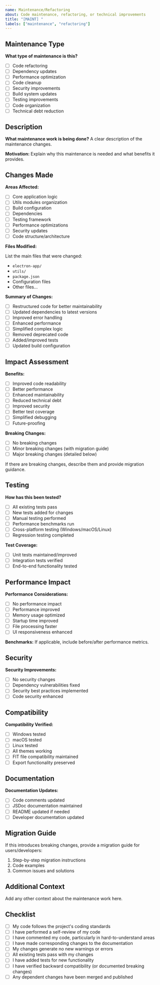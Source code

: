 ```yaml
---
name: Maintenance/Refactoring
about: Code maintenance, refactoring, or technical improvements
title: "[MAINT] "
labels: ["maintenance", "refactoring"]
---
```


## Maintenance Type

**What type of maintenance is this?**

-   [ ] Code refactoring
-   [ ] Dependency updates
-   [ ] Performance optimization
-   [ ] Code cleanup
-   [ ] Security improvements
-   [ ] Build system updates
-   [ ] Testing improvements
-   [ ] Code organization
-   [ ] Technical debt reduction

## Description

**What maintenance work is being done?**
A clear description of the maintenance changes.

**Motivation:**
Explain why this maintenance is needed and what benefits it provides.

## Changes Made

**Areas Affected:**

-   [ ] Core application logic
-   [ ] Utils modules organization
-   [ ] Build configuration
-   [ ] Dependencies
-   [ ] Testing framework
-   [ ] Performance optimizations
-   [ ] Security updates
-   [ ] Code structure/architecture

**Files Modified:**

List the main files that were changed:

-   `electron-app/`
-   `utils/`
-   `package.json`
-   Configuration files
-   Other files...

**Summary of Changes:**

-   [ ] Restructured code for better maintainability
-   [ ] Updated dependencies to latest versions
-   [ ] Improved error handling
-   [ ] Enhanced performance
-   [ ] Simplified complex logic
-   [ ] Removed deprecated code
-   [ ] Added/improved tests
-   [ ] Updated build configuration

## Impact Assessment

**Benefits:**

-   [ ] Improved code readability
-   [ ] Better performance
-   [ ] Enhanced maintainability
-   [ ] Reduced technical debt
-   [ ] Improved security
-   [ ] Better test coverage
-   [ ] Simplified debugging
-   [ ] Future-proofing

**Breaking Changes:**

-   [ ] No breaking changes
-   [ ] Minor breaking changes (with migration guide)
-   [ ] Major breaking changes (detailed below)

If there are breaking changes, describe them and provide migration guidance.

## Testing

**How has this been tested?**

-   [ ] All existing tests pass
-   [ ] New tests added for changes
-   [ ] Manual testing performed
-   [ ] Performance benchmarks run
-   [ ] Cross-platform testing (Windows/macOS/Linux)
-   [ ] Regression testing completed

**Test Coverage:**

-   [ ] Unit tests maintained/improved
-   [ ] Integration tests verified
-   [ ] End-to-end functionality tested

## Performance Impact

**Performance Considerations:**

-   [ ] No performance impact
-   [ ] Performance improved
-   [ ] Memory usage optimized
-   [ ] Startup time improved
-   [ ] File processing faster
-   [ ] UI responsiveness enhanced

**Benchmarks:**
If applicable, include before/after performance metrics.

## Security

**Security Improvements:**

-   [ ] No security changes
-   [ ] Dependency vulnerabilities fixed
-   [ ] Security best practices implemented
-   [ ] Code security enhanced

## Compatibility

**Compatibility Verified:**

-   [ ] Windows tested
-   [ ] macOS tested
-   [ ] Linux tested
-   [ ] All themes working
-   [ ] FIT file compatibility maintained
-   [ ] Export functionality preserved

## Documentation

**Documentation Updates:**

-   [ ] Code comments updated
-   [ ] JSDoc documentation maintained
-   [ ] README updated if needed
-   [ ] Developer documentation updated

## Migration Guide

If this introduces breaking changes, provide a migration guide for users/developers:

1. Step-by-step migration instructions
2. Code examples
3. Common issues and solutions

## Additional Context

Add any other context about the maintenance work here.

## Checklist

-   [ ] My code follows the project's coding standards
-   [ ] I have performed a self-review of my code
-   [ ] I have commented my code, particularly in hard-to-understand areas
-   [ ] I have made corresponding changes to the documentation
-   [ ] My changes generate no new warnings or errors
-   [ ] All existing tests pass with my changes
-   [ ] I have added tests for new functionality
-   [ ] I have verified backward compatibility (or documented breaking changes)
-   [ ] Any dependent changes have been merged and published
